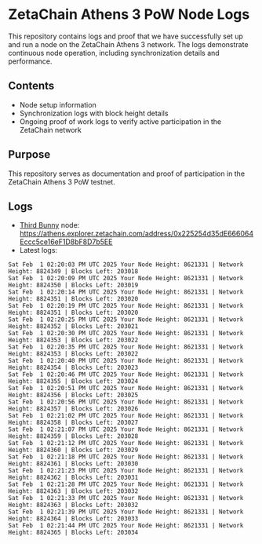 # ZetaChain Athens 3 PoW Node Logs
This repository contains logs and proof that we have successfully set up and run a node on the ZetaChain Athens 3 network. The logs demonstrate continuous node operation, including synchronization details and performance.

## Contents
- Node setup information
- Synchronization logs with block height details
- Ongoing proof of work logs to verify active participation in the ZetaChain network

## Purpose
This repository serves as documentation and proof of participation in the ZetaChain Athens 3 PoW testnet.

## Logs

- [Third Bunny](https://thirdbunny.xyz/) node: https://athens.explorer.zetachain.com/address/0x225254d35dE666064Eccc5ce16eF1D8bF8D7b5EE
- Latest logs:
```
Sat Feb  1 02:20:03 PM UTC 2025 Your Node Height: 8621331 | Network Height: 8824349 | Blocks Left: 203018
Sat Feb  1 02:20:09 PM UTC 2025 Your Node Height: 8621331 | Network Height: 8824350 | Blocks Left: 203019
Sat Feb  1 02:20:14 PM UTC 2025 Your Node Height: 8621331 | Network Height: 8824351 | Blocks Left: 203020
Sat Feb  1 02:20:19 PM UTC 2025 Your Node Height: 8621331 | Network Height: 8824351 | Blocks Left: 203020
Sat Feb  1 02:20:25 PM UTC 2025 Your Node Height: 8621331 | Network Height: 8824352 | Blocks Left: 203021
Sat Feb  1 02:20:30 PM UTC 2025 Your Node Height: 8621331 | Network Height: 8824353 | Blocks Left: 203022
Sat Feb  1 02:20:35 PM UTC 2025 Your Node Height: 8621331 | Network Height: 8824353 | Blocks Left: 203022
Sat Feb  1 02:20:40 PM UTC 2025 Your Node Height: 8621331 | Network Height: 8824354 | Blocks Left: 203023
Sat Feb  1 02:20:46 PM UTC 2025 Your Node Height: 8621331 | Network Height: 8824355 | Blocks Left: 203024
Sat Feb  1 02:20:51 PM UTC 2025 Your Node Height: 8621331 | Network Height: 8824356 | Blocks Left: 203025
Sat Feb  1 02:20:56 PM UTC 2025 Your Node Height: 8621331 | Network Height: 8824357 | Blocks Left: 203026
Sat Feb  1 02:21:02 PM UTC 2025 Your Node Height: 8621331 | Network Height: 8824358 | Blocks Left: 203027
Sat Feb  1 02:21:07 PM UTC 2025 Your Node Height: 8621331 | Network Height: 8824359 | Blocks Left: 203028
Sat Feb  1 02:21:12 PM UTC 2025 Your Node Height: 8621331 | Network Height: 8824360 | Blocks Left: 203029
Sat Feb  1 02:21:18 PM UTC 2025 Your Node Height: 8621331 | Network Height: 8824361 | Blocks Left: 203030
Sat Feb  1 02:21:23 PM UTC 2025 Your Node Height: 8621331 | Network Height: 8824362 | Blocks Left: 203031
Sat Feb  1 02:21:28 PM UTC 2025 Your Node Height: 8621331 | Network Height: 8824363 | Blocks Left: 203032
Sat Feb  1 02:21:33 PM UTC 2025 Your Node Height: 8621331 | Network Height: 8824363 | Blocks Left: 203032
Sat Feb  1 02:21:39 PM UTC 2025 Your Node Height: 8621331 | Network Height: 8824364 | Blocks Left: 203033
Sat Feb  1 02:21:44 PM UTC 2025 Your Node Height: 8621331 | Network Height: 8824365 | Blocks Left: 203034
```
